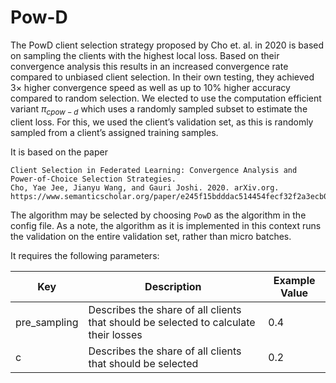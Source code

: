 # Pow-D

The PowD client selection strategy proposed by Cho et. al. in 2020 is based on sampling
the clients with the highest local loss. Based on their convergence analysis this results in
an increased convergence rate compared to unbiased client selection. In their own testing,
they achieved 3× higher convergence speed as well as up to 10% higher accuracy compared
to random selection. We elected to use the computation efficient variant $\pi_{cpow-d}$
which uses a randomly sampled subset to estimate the client loss. For this, we used the
client’s validation set, as this is randomly sampled from a client’s assigned training samples.

It is based on the paper 
```
Client Selection in Federated Learning: Convergence Analysis and Power-of-Choice Selection Strategies.
Cho, Yae Jee, Jianyu Wang, and Gauri Joshi. 2020. arXiv.org. https://www.semanticscholar.org/paper/e245f15bdddac514454fecf32f2a3ecb069f6dec.
```
The algorithm may be selected by choosing `PowD` as the algorithm in the config file.
As a note, the algorithm as it is implemented in this context runs the validation on the entire validation set, rather than micro batches.

It requires the following parameters:

| Key          | Description                                                                          | Example Value |
|--------------|--------------------------------------------------------------------------------------|---------------|
| pre_sampling | Describes the share of all clients that should be selected to calculate their losses | 0.4           |
| c            | Describes the share of all clients that should be selected                           | 0.2           |